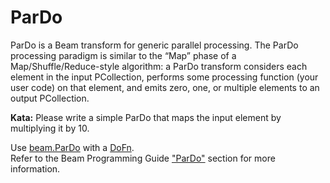 <!--
    Licensed to the Apache Software Foundation (ASF) under one
    or more contributor license agreements.  See the NOTICE file
    distributed with this work for additional information
    regarding copyright ownership.  The ASF licenses this file
    to you under the Apache License, Version 2.0 (the
    "License"); you may not use this file except in compliance
    with the License.  You may obtain a copy of the License at

      http://www.apache.org/licenses/LICENSE-2.0

    Unless required by applicable law or agreed to in writing,
    software distributed under the License is distributed on an
    "AS IS" BASIS, WITHOUT WARRANTIES OR CONDITIONS OF ANY
    KIND, either express or implied.  See the License for the
    specific language governing permissions and limitations
    under the License.
-->

# ParDo

ParDo is a Beam transform for generic parallel processing. The ParDo processing paradigm is similar to the “Map”
phase of a Map/Shuffle/Reduce-style algorithm: a ParDo transform considers each element in the input PCollection,
performs some processing function (your user code) on that element, and emits zero, one, or multiple elements to an
output PCollection.

**Kata:** Please write a simple ParDo that maps the input element by multiplying it by 10.

<div class="hint">
  Use <a href="https://godoc.org/github.com/apache/beam/sdks/go/pkg/beam#ParDo">
  beam.ParDo</a>
  with a <a href="https://godoc.org/github.com/apache/beam/sdks/go/pkg/beam#hdr-DoFns">
  DoFn</a>.
</div>
<div class="hint">
  Refer to the Beam Programming Guide
  <a href="https://beam.apache.org/documentation/programming-guide/#pardo">"ParDo"</a> section for
  more information.
</div>
